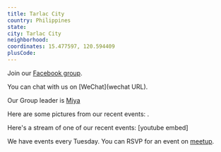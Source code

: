 ```yaml
---
title: Tarlac City
country: Philippines
state: 
city: Tarlac City
neighborhood: 
coordinates: 15.477597, 120.594409
plusCode:
---
```

Join our [Facebook group](https://www.facebook.com/groups/free.code.camp.tarlac.city).

You can chat with us on [WeChat](wechat URL).

Our Group leader is [Miya](freecodecamp.org/miya)

Here are some pictures from our recent events:
![]().

Here's a stream of one of our recent events:
[youtube embed]

We have events every Tuesday. You can RSVP for an event on [meetup](meetupurl).
